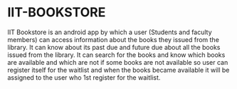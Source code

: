 # IIT-BOOKSTORE
IIT Bookstore is an android app by which a user (Students and faculty members) can access information about the books they issued from the library. It can know about its past due and future due about all the books issued from the library. It can search for the books and know which books are available and which are not if some books are not available so user can register itself for the waitlist and when the books became available it will be assigned to the user who 1st register for the waitlist.
